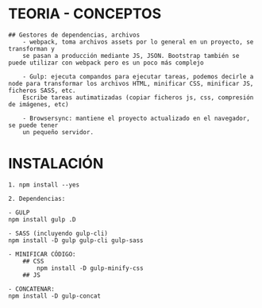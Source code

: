 
# TEORIA - CONCEPTOS
    ## Gestores de dependencias, archivos
        - webpack, toma archivos assets por lo general en un proyecto, se transforman y 
        se pasan a producción mediante JS, JSON. Bootstrap también se puede utilizar con webpack pero es un poco más complejo

        - Gulp: ejecuta compandos para ejecutar tareas, podemos decirle a node para transformar los archivos HTML, minificar CSS, minificar JS, ficheros SASS, etc.
        Escribe tareas autimatizadas (copiar ficheros js, css, compresión de imágenes, etc)

        - Browsersync: mantiene el proyecto actualizado en el navegador, se puede tener
        un pequeño servidor.

# INSTALACIÓN
    1. npm install --yes

    2. Dependencias:

    - GULP
    npm install gulp .D

    - SASS (incluyendo gulp-cli)
    npm install -D gulp gulp-cli gulp-sass

    - MINIFICAR CÓDIGO:
        ## CSS
            npm install -D gulp-minify-css
        ## JS

    - CONCATENAR:
    npm install -D gulp-concat




